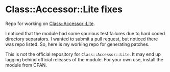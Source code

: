 # Class::Accessor::Lite fixes

Repo for working on
[Class::Accessor::Lite](https://metacpan.org/pod/Class::Accessor::Lite).

I noticed that the module had some spurious test failures due to hard coded
directory separators. I wanted to submit a pull request, but noticed there
was repo listed. So, here is my working repo for generating patches.

This is not the official repository for `Class::Accessor::Lite`. It may end
up lagging behind official releases of the module. For your own use, install
the module from CPAN.

